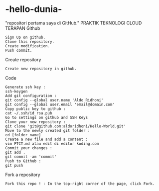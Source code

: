 # -hello-dunia-
"repositori pertama saya di GitHub."
PRAKTIK TEKNOLOGI CLOUD TERAPAN
Github

    Sign Up on github.
    Clone this repository.
    Create modification.
    Push commit.

Create repository

    Create new repository in github.

Code

    Generate ssh key :
    ssh-keygen
    Add git configuration :
    git config --global user.name 'Aldo Ridhoni'
    git config --global user.email 'email@domain.com'
    Copy public key to github :
    cat ~/.ssh/id_rsa.pub
    Go to settings on github and SSH Keys
    Clone your new repository :
    git clone 'git@github.com:aldoridhoni/Hello-World.git'
    Move to the newly created git folder :
    cd [folder_name]
    Create a new file and add a content :
    vim PTCT.md atau edit di editor koding.com
    Commit your changes :
    git add .
    git commit -am 'commit'
    Push to Github :
    git push

Fork a repository

    Fork this repo ! : In the top-right corner of the page, click Fork.
